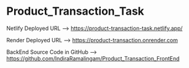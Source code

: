 # Product_Transaction_Task

Netlify Deployed URL --> https://product-transaction-task.netlify.app/

Render Deployed URL --> https://product-transaction.onrender.com

BackEnd Source Code in GitHub --> https://github.com/IndiraRamalingam/Product_Transaction_FrontEnd
